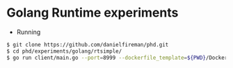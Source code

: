 # Golang Runtime experiments

   * Running
```sh
$ git clone https://github.com/danielfireman/phd.git
$ cd phd/experiments/golang/rtsimple/
$ go run client/main.go --port=8999 --dockerfile_template=${PWD}/Dockerfile.template --go_version=1.5.3
```